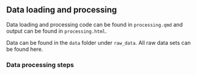 ## Data loading and processing

Data loading and processing code can be found in `processing.qmd` and output can be found in `processing.html`.

Data can be found in the `data` folder under `raw_data`. All raw data sets can be found here.

### Data processing steps
